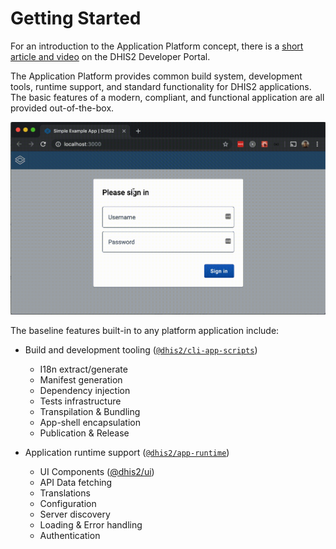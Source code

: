 # Getting Started

For an introduction to the Application Platform concept, there is a [short article and video](https://developers.dhis2.org/2019/07/what-is-this-app-platform/) on the DHIS2 Developer Portal.

The Application Platform provides common build system, development tools, runtime support, and standard functionality for DHIS2 applications. The basic features of a modern, compliant, and functional application are all provided out-of-the-box.

![Empty application shell](./images/empty-shell.gif)

The baseline features built-in to any platform application include:

-   Build and development tooling ([`@dhis2/cli-app-scripts`](scripts))
    -   I18n extract/generate
    -   Manifest generation
    -   Dependency injection
    -   Tests infrastructure
    -   Transpilation & Bundling
    -   App-shell encapsulation
    -   Publication & Release

-   Application runtime support ([`@dhis2/app-runtime`](https://runtime.dhis2.nu))
    -   UI Components ([@dhis2/ui](https://ui.dhis2.nu))
    -   API Data fetching
    -   Translations
    -   Configuration
    -   Server discovery
    -   Loading & Error handling
    -   Authentication
